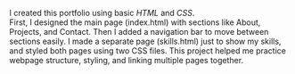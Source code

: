 I created this portfolio using basic *HTML* and *CSS*.  
First, I designed the main page (index.html) with sections like About, Projects, and Contact. Then I added a navigation bar to move between sections easily.
I made a separate page (skills.html) just to show my skills, and styled both pages using two CSS files.
This project helped me practice webpage structure, styling, and linking multiple pages together.
